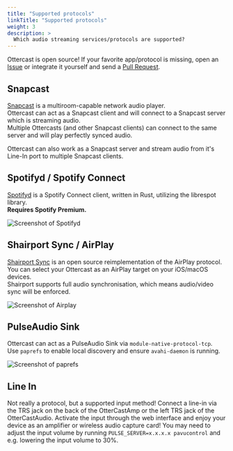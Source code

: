 ```yaml
---
title: "Supported protocols"
linkTitle: "Supported protocols"
weight: 3
description: >
  Which audio streaming services/protocols are supported?
---
```


Ottercast is open source! If your favorite app/protocol is missing, open an [Issue](https://github.com/Ottercast/buildroot-ottercast-audio/issues) or integrate it yourself and send a [Pull Request](https://github.com/Ottercast/buildroot-ottercast-audio/pulls).

## Snapcast
[Snapcast](https://github.com/badaix/snapcast) is a multiroom-capable network audio player.  
Ottercast can act as a Snapcast client and will connect to a Snapcast server which is streaming audio.  
Multiple Ottercasts (and other Snapcast clients) can connect to the same server and will play perfectly synced audio.

Ottercast can also work as a Snapcast server and stream audio from it's Line-In port to multiple Snapcast clients.

## Spotifyd / Spotify Connect

<div class="row">
<div class="col-md-7">

[Spotifyd](https://github.com/Spotifyd/spotifyd) is a Spotify Connect client, written in Rust, utilizing the librespot library.  
**Requires Spotify Premium.**

</div>
<div class="col-md-4">
<img src="/assets/images/spotify.png" alt="Screenshot of Spotifyd" class="img-responsive">
</div>

</div>

## Shairport Sync / AirPlay


<div class="row">
<div class="col-md-7">

[Shairport Sync](https://github.com/mikebrady/shairport-sync) is an open source reimplementation of the AirPlay protocol.  
You can select your Ottercast as an AirPlay target on your iOS/macOS devices.  
Shairport supports full audio synchronisation, which means audio/video sync will be enforced.

</div>
<div class="col-md-4">
<img src="/assets/images/airplay.png" alt="Screenshot of Airplay" class="img-responsive">
</div>

</div>

## PulseAudio Sink

<div class="row">
<div class="col-md-6">

Ottercast can act as a PulseAudio Sink via `module-native-protocol-tcp`.  
Use `paprefs` to enable local discovery and ensure `avahi-daemon` is running.  

</div>
<div class="col-md-5">
<img src="/assets/images/paprefs.png" alt="Screenshot of paprefs" class="img-responsive">
</div>


## Line In

<div class="row">
<div class="col-md-6">

Not really a protocol, but a supported input method! Connect a line-in via the TRS jack on the back of the OtterCastAmp or the left TRS jack of the OtterCastAudio. Activate the input through the web interface and enjoy your device as an amplifier or wireless audio capture card! You may need to adjust the input volume by running `PULSE_SERVER=x.x.x.x pavucontrol` and e.g. lowering the input volume to 30%.
